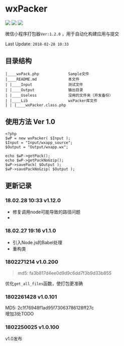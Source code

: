 # wxPacker


![][php]  ![][1] ![][2] 

微信小程序打包器`Ver:1.2.0` ，用于自动化构建应用与提交 

Last Update: `2018-02-28 10:33 `

## 目录结构 
```
|____wxPack.php				Sample文件
|____README.md				本文件
| |____Input				测试文件
| |____Output				输出目录
| |____Useless				没用的文件夹（开发备份）
| |____Lib					wxPacker库文件
| | |____wxPacker.class.php
```


## 使用方法 Ver 1.0
```
<?php
$wP = new wxPacker( $Input );
$Input = "Input/wxapp_source";
$Output = "Output/wxapp.wx";

echo $wP->getPack();
echo $wP->getPackNoGzip();
$wP->savePack( $Output );
$wP->savePackNoGzip( $Output );
```

## 更新记录
### 18.02.28 10:33 v1.12.0
- 修复调用node可能导致的路径问题  
- 
### 18.02.27 19:16 v1.1.0
- 引入Node.js的Babel处理
- 重构类

### 1802271214 v1.0.200
>md5: fa3b817d4ee0d9d9c6dd7f3b9d33b855

优化`get_all_files`函数，使打包更准确


### 1802261428 v1.0.101
MD5: 2c1f76948f1ad95f73063786128ff27c  
增加3处TODO  

### 1802250025 v1.0.100
v1.0发布

[1]:https://img.shields.io/travis/rust-lang/rust.svg
[php]:https://img.shields.io/packagist/php-v/symfony/symfony.svg?style=flat-square
[2]:https://img.shields.io/redmine/plugin/stars/redmine_xlsx_format_issue_exporter.svg
